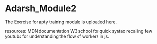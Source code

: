 # Adarsh_Module2
The Exercise for apty training module is uploaded here.

resources: 
MDN documentation
W3 school for quick syntax recalling
few youtubs for understanding the flow of workers in js.
